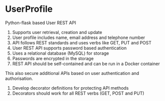 # UserProfile


Python-flask based User REST API

1. Supports user retrieval, creation and update
2. User profile includes name, email address and telephone number
3. API follows REST standards and uses verbs like GET, PUT and POST
4. User REST API supports password based authentication
5. Uses a relational database (MySQL) for storage
6. Passwords are encrypted in the storage
7. REST API should be self-contained and can be run in a Docker
container


This also secure additional APIs based on user authentication and
authorisation. 

1. Develop decorator definitions for protecting API methods
2. Decorators should work for all REST verbs (GET, POST and PUT)
